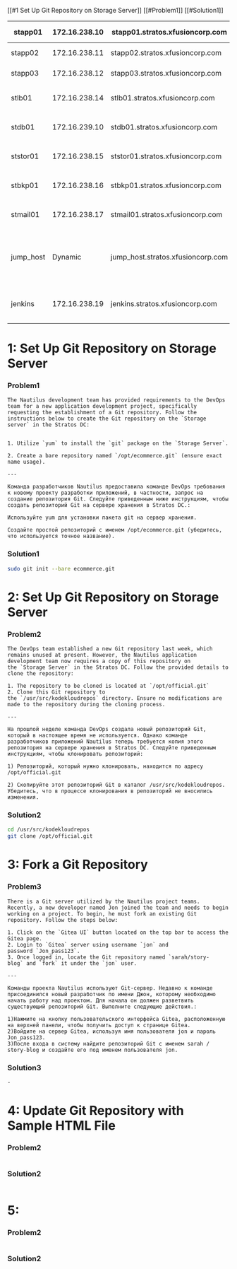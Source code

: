[[#1 Set Up Git Repository on Storage Server]]
	[[#Problem1]]
	[[#Solution1]]

| stapp01   | 172.16.238.10 | stapp01.stratos.xfusioncorp.com   | tony    | Ir0nM@n    | Nautilus App 1                 |
| --------- | ------------- | --------------------------------- | ------- | ---------- | ------------------------------ |
| stapp02   | 172.16.238.11 | stapp02.stratos.xfusioncorp.com   | steve   | Am3ric@    | Nautilus App 2                 |
| stapp03   | 172.16.238.12 | stapp03.stratos.xfusioncorp.com   | banner  | BigGr33n   | Nautilus App 3                 |
| stlb01    | 172.16.238.14 | stlb01.stratos.xfusioncorp.com    | loki    | Mischi3f   | Nautilus HTTP LBR              |
| stdb01    | 172.16.239.10 | stdb01.stratos.xfusioncorp.com    | peter   | Sp!dy      | Nautilus DB Server             |
| ststor01  | 172.16.238.15 | ststor01.stratos.xfusioncorp.com  | natasha | Bl@kW      | Nautilus Storage Server        |
| stbkp01   | 172.16.238.16 | stbkp01.stratos.xfusioncorp.com   | clint   | H@wk3y3    | Nautilus Backup Server         |
| stmail01  | 172.16.238.17 | stmail01.stratos.xfusioncorp.com  | groot   | Gr00T123   | Nautilus Mail Server           |
| jump_host | Dynamic       | jump_host.stratos.xfusioncorp.com | thor    | mjolnir123 | Jump Server to Access Stork DC |
| jenkins   | 172.16.238.19 | jenkins.stratos.xfusioncorp.com   | jenkins | j@rv!s     | Jenkins Server for CI/CD       |


# 1: Set Up Git Repository on Storage Server
### Problem1
```text
The Nautilus development team has provided requirements to the DevOps team for a new application development project, specifically requesting the establishment of a Git repository. Follow the instructions below to create the Git repository on the `Storage server` in the Stratos DC:  
  

1. Utilize `yum` to install the `git` package on the `Storage Server`.    
    
2. Create a bare repository named `/opt/ecommerce.git` (ensure exact name usage).

---

Команда разработчиков Nautilus предоставила команде DevOps требования к новому проекту разработки приложений, в частности, запрос на создание репозитория Git. Следуйте приведенным ниже инструкциям, чтобы создать репозиторий Git на сервере хранения в Stratos DC.:  
  
Используйте yum для установки пакета git на сервер хранения.  
  
Создайте простой репозиторий с именем /opt/ecommerce.git (убедитесь, что используется точное название).
```

### Solution1
```bash
sudo git init --bare ecommerce.git
```



# 2: Set Up Git Repository on Storage Server
### Problem2
```text
The DevOps team established a new Git repository last week, which remains unused at present. However, the Nautilus application development team now requires a copy of this repository on the `Storage Server` in the Stratos DC. Follow the provided details to clone the repository:  

1. The repository to be cloned is located at `/opt/official.git`      
2. Clone this Git repository to the `/usr/src/kodekloudrepos` directory. Ensure no modifications are made to the repository during the cloning process.

---

На прошлой неделе команда DevOps создала новый репозиторий Git, который в настоящее время не используется. Однако команде разработчиков приложений Nautilus теперь требуется копия этого репозитория на сервере хранения в Stratos DC. Следуйте приведенным инструкциям, чтобы клонировать репозиторий:  
  
1) Репозиторий, который нужно клонировать, находится по адресу /opt/official.git
  
2) Скопируйте этот репозиторий Git в каталог /usr/src/kodekloudrepos. Убедитесь, что в процессе клонирования в репозиторий не вносились изменения.
```

### Solution2
```bash
cd /usr/src/kodekloudrepos
git clone /opt/official.git
```



# 3: Fork a Git Repository
### Problem3
```text
There is a Git server utilized by the Nautilus project teams. Recently, a new developer named Jon joined the team and needs to begin working on a project. To begin, he must fork an existing Git repository. Follow the steps below:   

1. Click on the `Gitea UI` button located on the top bar to access the Gitea page.
2. Login to `Gitea` server using username `jon` and password `Jon_pass123`.        
3. Once logged in, locate the Git repository named `sarah/story-blog` and `fork` it under the `jon` user.  

---

Команды проекта Nautilus используют Git-сервер. Недавно к команде присоединился новый разработчик по имени Джон, которому необходимо начать работу над проектом. Для начала он должен разветвить существующий репозиторий Git. Выполните следующие действия.:  
  
1)Нажмите на кнопку пользовательского интерфейса Gitea, расположенную на верхней панели, чтобы получить доступ к странице Gitea.  
2)Войдите на сервер Gitea, используя имя пользователя jon и пароль Jon_pass123.  
3)После входа в систему найдите репозиторий Git с именем sarah / story-blog и создайте его под именем пользователя jon.
```
### Solution3
```bash
-
```



# 4: Update Git Repository with Sample HTML File
### Problem2
```text
```

### Solution2
```bash

```



# 5: 
### Problem2
```text
```

### Solution2
```bash

```
